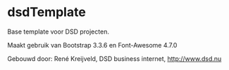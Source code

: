dsdTemplate
===========

Base template voor DSD projecten.

Maakt gebruik van Bootstrap 3.3.6 en Font-Awesome 4.7.0

Gebouwd door: René Kreijveld, DSD business internet, http://www.dsd.nu